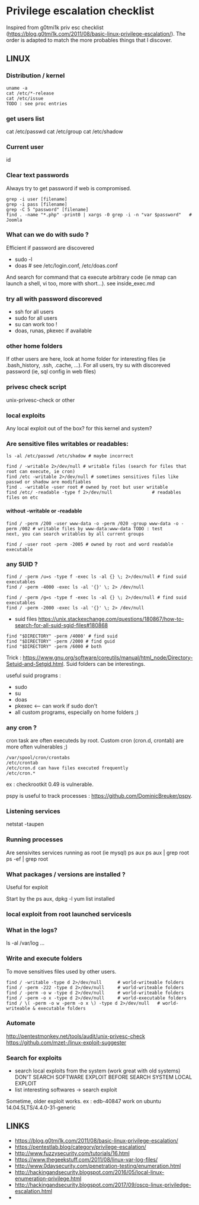 # Privilege escalation checklist

Inspired from g0tmi1k priv esc checklist (https://blog.g0tmi1k.com/2011/08/basic-linux-privilege-escalation/). 
The order is adapted to match the more probables things that I discover.

## LINUX

### Distribution / kernel
```
uname -a
cat /etc/*-release
cat /etc/issue
TODO : see proc entries
```

### get users list
cat /etc/passwd
cat /etc/group
cat /etc/shadow

### Current user
id

### Clear text passwords

Always try to get password if web is compromised.
```
grep -i user [filename]
grep -i pass [filename]
grep -C 5 "password" [filename]
find . -name "*.php" -print0 | xargs -0 grep -i -n "var $password"   # Joomla
```

### What can we do with sudo ?

Efficient if password are discovered
* sudo -l
* doas # see /etc/login.conf, /etc/doas.conf

And search for command that ca execute arbitrary code (ie nmap can launch a shell, vi too, more with short...).
see inside_exec.md

### try all with password discoreved 

- ssh for all users
- sudo for all users
- su can work too !
- doas, runas, pkexec if available

### other home folders

If other users are here, look at home folder for interesting files (ie .bash_history, .ssh, .cache, ...).
For all users, try su with discoreved password (ie, sql config in web files)

### privesc check script

unix-privesc-check or other

### local exploits

Any local exploit out of the box? for this kernel and system?

### Are sensitive files writables or readables:
```
ls -al /etc/passwd /etc/shadow # maybe incorrect

find / -writable 2>/dev/null # writable files (search for files that root can execute, ie cron)
find /etc -writable 2>/dev/null # sometimes sensitives files like passwd or shadow are modifiables
find . -writable -user root # owned by root but user writable
find /etc/ -readable -type f 2>/dev/null               # readables files on etc
```

#### without -writable or -readable
```
find / -perm /200 -user www-data -o -perm /020 -group www-data -o -perm /002 # writable files by www-data:www-data TODO : test
next, you can search writables by all current groups

find / -user root -perm -2005 # owned by root and word readable executable
```

### any SUID ?
```
find / -perm /u=s -type f -exec ls -al {} \; 2>/dev/null # find suid executables
find / -perm -4000 -exec ls -al '{}' \; 2> /dev/null

find / -perm /g=s -type f -exec ls -al {} \; 2>/dev/null # find suid executables
find / -perm -2000 -exec ls -al '{}' \; 2> /dev/null
```
* suid files https://unix.stackexchange.com/questions/180867/how-to-search-for-all-suid-sgid-files#180868
```
find "$DIRECTORY" -perm /4000' # find suid
find "$DIRECTORY" -perm /2000 # find guid
find "$DIRECTORY" -perm /6000 # both
```
Trick : https://www.gnu.org/software/coreutils/manual/html_node/Directory-Setuid-and-Setgid.html. Suid folders can be interestings.


useful suid programs :
* sudo
* su
* doas
* pkexec <-- can work if sudo don't
* all custom programs, especially on home folders ;)

### any cron ?

cron task are often executeds by root.
Custom cron (cron.d, crontab) are more often vulnerables ;)
```
/var/spool/cron/crontabs
/etc/crontab
/etc/cron.d can have files executed frequently
/etc/cron.*
```
ex : checkrootkit 0.49 is vulnerable.

pspy is useful to track processes : https://github.com/DominicBreuker/pspy.

### Listening services
netstat -taupen

### Running processes
Are sensivites services running as root (ie mysql)
ps aux
ps aux | grep root
ps -ef | grep root

### What packages / versions are installed ? 

Useful for exploit

Start by the ps aux, 
dpkg -l
yum list installed

### local exploit from root launched servicesls

### What in the logs?
ls -al /var/log
...

### Write and execute folders

To move sensitives files used by other users.

```
find / -writable -type d 2>/dev/null      # world-writeable folders
find / -perm -222 -type d 2>/dev/null     # world-writeable folders
find / -perm -o w -type d 2>/dev/null     # world-writeable folders
find / -perm -o x -type d 2>/dev/null     # world-executable folders
find / \( -perm -o w -perm -o x \) -type d 2>/dev/null   # world-writeable & executable folders
```

### Automate 
http://pentestmonkey.net/tools/audit/unix-privesc-check
https://github.com/mzet-/linux-exploit-suggester


### Search for exploits

- search local exploits from the system (work great with old systems)
DON'T SEARCH SOFTWARE EXPLOIT BEFORE SEARCH SYSTEM LOCAL EXPLOIT
- list interesting softwares -> search exploit

Sometime, older exploit works. ex : edb-40847 work on ubuntu 14.04.5LTS/4.4.0-31-generic

## LINKS

* https://blog.g0tmi1k.com/2011/08/basic-linux-privilege-escalation/
* https://pentestlab.blog/category/privilege-escalation/
* http://www.fuzzysecurity.com/tutorials/16.html
* https://www.thegeekstuff.com/2011/08/linux-var-log-files/
* http://www.0daysecurity.com/penetration-testing/enumeration.html
* http://hackingandsecurity.blogspot.com/2016/05/local-linux-enumeration-privilege.html
* http://hackingandsecurity.blogspot.com/2017/09/oscp-linux-priviledge-escalation.html
* 


